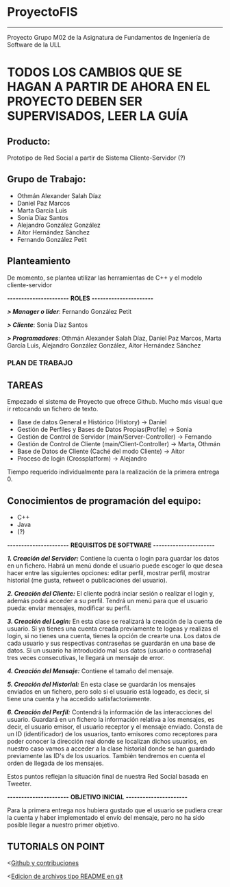 # ProyectoFIS
---------------
Proyecto Grupo M02 de la Asignatura de Fundamentos de Ingeniería de Software de la ULL
# TODOS LOS CAMBIOS QUE SE HAGAN A PARTIR DE AHORA EN EL PROYECTO DEBEN SER SUPERVISADOS, LEER LA GUÍA

Producto:
---------
Prototipo de Red Social a partir de Sistema Cliente-Servidor (?)

Grupo de Trabajo:
---------------------
  - Othmán Alexander Salah Díaz
  - Daniel Paz Marcos
  - Marta García Luis
  - Sonia Díaz Santos
  - Alejandro González González
  - Aitor Hernández Sánchez
  - Fernando González Petit
  
Planteamiento
----------------------
De momento, se plantea utilizar las herramientas de C++ y el modelo cliente-servidor

**----------------------**
**ROLES**
**----------------------**

***> Manager o líder***: Fernando González Petit

***> Cliente***: Sonia Díaz Santos

***> Programadores***: Othmán Alexander Salah Díaz, Daniel Paz Marcos, Marta García Luis, Alejandro González González, Aitor Hernández Sánchez

### PLAN DE TRABAJO

TAREAS
--------------------------
Empezado el sistema de Proyecto que ofrece Github. Mucho más visual que ir retocando un fichero de texto.

- Base de datos General e Histórico (History) -> Daniel
- Gestión de Perfiles y Bases de Datos Propias(Profile) -> Sonia
- Gestión de Control de Servidor (main/Server-Controller) -> Fernando
- Gestión de Control de Cliente (main/Client-Controller) -> Marta, Othmán
- Base de Datos de Cliente  (Caché del modo Cliente) -> Aitor
- Proceso de login (Crossplatform) -> Alejandro 

Tiempo requerido individualmente para la realización de la primera entrega 0.

Conocimientos de programación del equipo:
-----------------------------------------
  - C++
  - Java
  - (?)
  
**----------------------**
**REQUISITOS DE SOFTWARE**
**----------------------**

***1. Creación del Servidor:***
Contiene la cuenta o login para guardar los datos en un fichero.
Habrá un menú donde el usuario puede escoger lo que desea hacer entre las siguientes opciones: editar perfil, mostrar perfil, mostrar historial (me gusta, retweet o publicaciones del usuario).
  
***2. Creación del Cliente:***
El cliente podrá inciar sesión o realizar el login y, además podrá acceder a su perfil. Tendrá un menú para que el usuario pueda: enviar mensajes, modificar su perfil. 

***3. Creación del Login:***
En esta clase se realizará la creación de la cuenta de usuario. Si ya tienes una cuenta creada previamente te logeas y realizas el login, si no tienes una cuenta, tienes la opción de crearte una.
Los datos de cada usuario y sus respectivas contraseñas se guardarán en una base de datos. 
Si un usuario ha introducido mal sus datos (usuario o contraseña) tres veces consecutivas, le llegará un mensaje de error.

***4. Creación del Mensaje:***
Contiene el tamaño del mensaje.

***5. Creación del Historial:***
En esta clase se guardarán los mensajes enviados en un fichero, pero solo si el usuario está logeado, es decir, si tiene una cuenta y ha accedido satisfactoriamente. 

***6. Creación del Perfil:***
Contendrá la información de las interacciones del usuario. Guardará en un fichero la información relativa a los mensajes, es decir, el usuario emisor, el usuario receptor y el mensaje enviado.
Consta de un ID (identificador) de los usuarios, tanto emisores como receptores para poder conocer la dirección real donde se localizan dichos usuarios, en nuestro caso vamos a acceder a la clase historial donde se han guardado previamente las ID's de los usuarios.
También tendremos en cuenta el orden de llegada de los mensajes.

Estos puntos reflejan la situación final de nuestra Red Social basada en Tweeter.

**----------------------**
**OBJETIVO INICIAL**
**----------------------**

Para la primera entrega nos hubiera gustado que el usuario se pudiera crear la cuenta y haber implementado el envío del mensaje, pero no ha sido posible llegar a nuestro primer objetivo.

TUTORIALS ON POINT
----------------------
<[Github y contribuciones](https://github.com/LuchoCastillo/Conociendo-GitHub/tree/master/tutorial/data)

<[Edicion de archivos tipo README en git](https://github.com/ricval/Documentacion/blob/master/Guias/GitHub/mastering-markdown.md)


  


